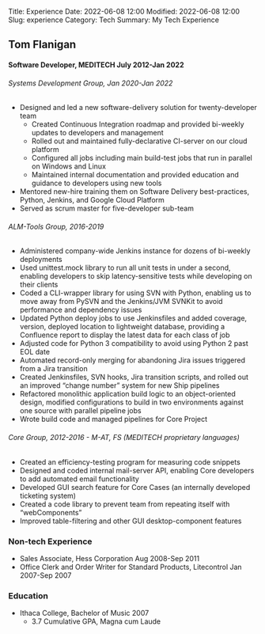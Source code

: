 Title: Experience
Date: 2022-06-08 12:00
Modified: 2022-06-08 12:00
Slug: experience
Category: Tech
Summary: My Tech Experience

## Tom Flanigan
#### Software Developer, MEDITECH July 2012-Jan 2022
###### Systems Development Group, Jan 2020-Jan 2022
* Designed and led a new software-delivery solution for twenty-developer team
  * Created Continuous Integration roadmap and provided bi-weekly updates to developers and management 
  * Rolled out and maintained fully-declarative CI-server on our cloud platform
  * Configured all jobs including main build-test jobs that run in parallel on Windows and Linux
  * Maintained internal documentation and provided education and guidance to developers using new tools
* Mentored new-hire training them on Software Delivery best-practices, Python, Jenkins, and Google Cloud Platform
* Served as scrum master for five-developer sub-team

###### ALM-Tools Group, 2016-2019
* Administered company-wide Jenkins instance for dozens of bi-weekly deployments
* Used unittest.mock library to run all unit tests in under a second, enabling developers to skip latency-sensitive tests while developing on their clients
* Coded a CLI-wrapper library for using SVN with Python, enabling us to move away from PySVN and the Jenkins/JVM SVNKit to avoid performance and dependency issues
* Updated Python deploy jobs to use Jenkinsfiles and added coverage, version, deployed location to lightweight database, providing a Confluence report to display the latest data for each class of job
* Adjusted code for Python 3 compatibility to avoid using Python 2 past EOL date
* Automated record-only merging for abandoning Jira issues triggered from a Jira transition
* Created Jenkinsfiles, SVN hooks, Jira transition scripts, and rolled out an improved “change number” system for new Ship pipelines
* Refactored monolithic application build logic to an object-oriented design, modified configurations to build in two environments against one source with parallel pipeline jobs
* Wrote build code and managed pipelines for Core Project

###### Core Group, 2012-2016 - M-AT, FS (MEDITECH proprietary languages)
* Created an efficiency-testing program for measuring code snippets
* Designed and coded internal mail-server API, enabling Core developers to add automated email functionality
* Developed GUI search feature for Core Cases (an internally developed ticketing system)
* Created a code library to prevent team from repeating itself with “webComponents”
* Improved table-filtering and other GUI desktop-component features 

### Non-tech Experience
* Sales Associate, Hess Corporation Aug 2008-Sep 2011
* Office Clerk and Order Writer for Standard Products, Litecontrol Jan 2007-Sep 2007
### Education
* Ithaca College, Bachelor of Music 2007
  * 3.7 Cumulative GPA, Magna cum Laude
